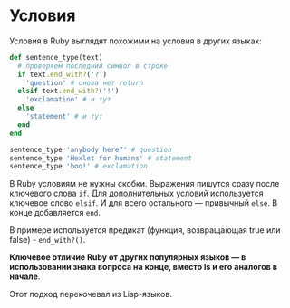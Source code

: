 # Условия

Условия в Ruby выглядят похожими на условия в других языках:

```ruby
def sentence_type(text)
  # проверяем последний символ в строке
  if text.end_with?('?')
    'question' # снова нет return
  elsif text.end_with?('!')
    'exclamation' # и тут
  else
    'statement' # и тут
  end
end

sentence_type 'anybody here?' # question
sentence_type 'Hexlet for humans' # statement
sentence_type 'boo!' # exclamation
```

В Ruby условиям не нужны скобки. Выражения пишутся сразу после ключевого слова `if`. Для дополнительных условий используется ключевое слово `elsif`. И для всего остального — привычный `else`. В конце добавляется `end`.

В примере используется предикат (функция, возвращающая true или false) - `end_with?()`.

**Ключевое отличие Ruby от других популярных языков — в использовании знака вопроса на конце, вместо is и его аналогов в начале**.

Этот подход перекочевал из Lisp-языков.
